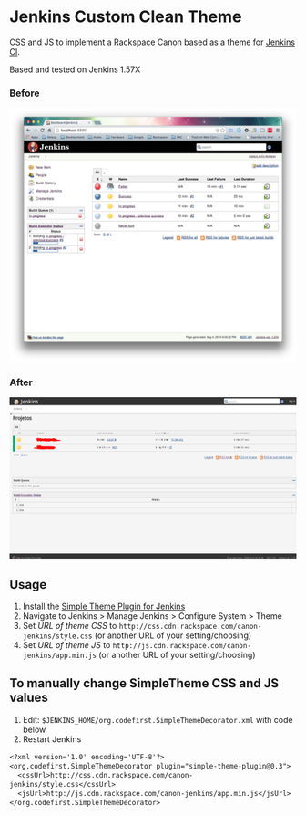 # Jenkins Custom Clean Theme

CSS and JS to implement a Rackspace Canon based as a theme for [Jenkins CI](http://jenkins-ci.org/).

Based and tested on Jenkins 1.57X

### Before

![Before](JenkinsBefore.png "Before")

### After

![After](JenkinsAfter.png "After")

## Usage

1. Install the [Simple Theme Plugin for Jenkins](https://wiki.jenkins-ci.org/display/JENKINS/Simple+Theme+Plugin)
2. Navigate to Jenkins > Manage Jenkins > Configure System > Theme
3. Set _URL of theme CSS_ to `http://css.cdn.rackspace.com/canon-jenkins/style.css` (or another URL of your setting/choosing)
4. Set _URL of theme JS_ to `http://js.cdn.rackspace.com/canon-jenkins/app.min.js` (or another URL of your setting/choosing)

## To manually change SimpleTheme CSS and JS values

1. Edit: `$JENKINS_HOME/org.codefirst.SimpleThemeDecorator.xml` with code below
2. Restart Jenkins

```
<?xml version='1.0' encoding='UTF-8'?>
<org.codefirst.SimpleThemeDecorator plugin="simple-theme-plugin@0.3">
  <cssUrl>http://css.cdn.rackspace.com/canon-jenkins/style.css</cssUrl>
  <jsUrl>http://js.cdn.rackspace.com/canon-jenkins/app.min.js</jsUrl>
</org.codefirst.SimpleThemeDecorator>
```
